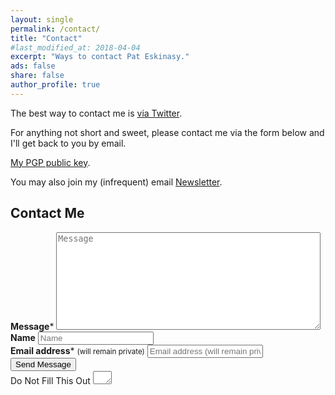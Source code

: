 ```yaml
---
layout: single
permalink: /contact/
title: "Contact"
#last_modified_at: 2018-04-04
excerpt: "Ways to contact Pat Eskinasy."
ads: false
share: false
author_profile: true  
---
```


The best way to contact me is [via Twitter](https://twitter.com/celue).

For anything not short and sweet, please contact me via the form below and I'll get back to you by email.

[My PGP public key](/PGPpublickey.txt).

You may also join my (infrequent) email [Newsletter](https://upscri.be/611534).

## Contact Me

<script>{% include wufoo.js %}</script>

<form id="form1" name="form1" accept-charset="UTF-8" autocomplete="off" enctype="multipart/form-data" method="post" novalidate action="https://pamora.wufoo.co.uk/forms/z1al79z71ldclw1/#public">
  <div class="form-group">
    <label class="sr-only" id="title1" for="Field1"><strong>Message</strong><span id="req_1" class="req">*</span></label>
    <textarea id="Field1" name="Field1" spellcheck="true" rows="10" cols="50" required placeholder="Message"></textarea>
  </div>
  <div class="form-group">
    <label class="sr-only" id="title15" for="Field15"><strong>Name</strong></label>
    <input id="Field15" name="Field15" type="text" maxlength="255" placeholder="Name">
  </div>
  <div class="form-group">
    <label class="sr-only" id="title10" for="Field10"><strong>Email address</strong><span id="req_2" class="req">*</span> <small>(will remain private)</small></label>
    <input id="Field10" name="Field10" type="email" spellcheck="false" maxlength="255" required placeholder="Email address (will remain private)">
  </div>
  <!--
  <div class="form-group">
    <label class="sr-only" id="title10" for="Field10"><strong>How&rsquo;d you hear about my website?</strong></label>
    <input id="Field10" name="Field10" type="text" maxlength="255" placeholder="How&rsquo;d you hear about my website?">
  </div>
  -->
  <div class="form-group">
    <button type="submit" id="saveForm" name="saveForm" tabindex="5" class="btn btn--primary btn--large">Send Message</button>
  </div>
  <div class="form-group hidden">
    <label for="comment">Do Not Fill This Out</label>
    <textarea name="comment" id="comment" rows="1" cols="1"></textarea>
    <input type="hidden" id="idstamp" name="idstamp" value="TJvw2nVp2nq5CawFN8ZAu55IqsR1Wafu8NnsEnZTmCc=">
  </div>
</form>
